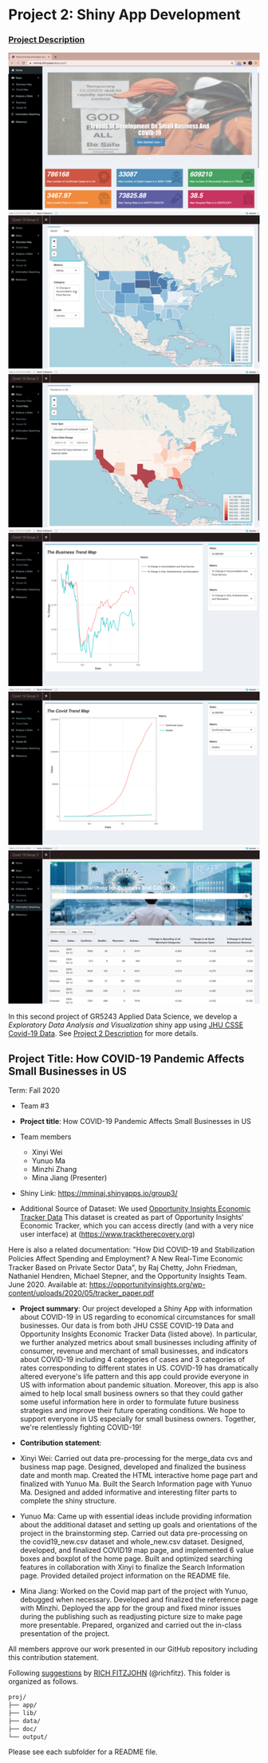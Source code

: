 # Project 2: Shiny App Development

### [Project Description](doc/project2_desc.md)

![screenshot](doc/home.png)
![screenshot](doc/Business_Map.png)
![screenshot](doc/Covid_Map.png)
![screenshot](doc/Business_Trend.png)
![screenshot](doc/Covid_Trend.png)
![screenshot](doc/Search.png)


In this second project of GR5243 Applied Data Science, we develop a *Exploratory Data Analysis and Visualization* shiny app using [JHU CSSE Covid-19 Data](https://github.com/CSSEGISandData/COVID-19). See [Project 2 Description](doc/project2_desc.md) for more details.  

## Project Title: How COVID-19 Pandemic Affects Small Businesses in US
Term: Fall 2020

+ Team #3

+ **Project title**: How COVID-19 Pandemic Affects Small Businesses in US

+ Team members
	+ Xinyi Wei
	+ Yunuo Ma
	+ Minzhi Zhang
	+ Mina Jiang (Presenter)
	
+ Shiny Link: https://mminaj.shinyapps.io/group3/

+ Additional Source of Dataset: We used [Opportunity Insights Economic Tracker Data](https://www.kaggle.com/douglaskgaraujo/opportunity-insights-real-time-economic-tracker-us?select=data) This dataset is created as part of Opportunity Insights' Economic Tracker, which you can access directly (and with a very nice user interface) at (https://www.tracktherecovery.org) 

Here is also a related documentation:
"How Did COVID-19 and Stabilization Policies Aﬀect Spending and Employment? A New Real-Time Economic Tracker Based on Private Sector Data", by Raj Chetty, John Friedman, Nathaniel Hendren, Michael Stepner, and the Opportunity Insights Team. June 2020. Available at: https://opportunityinsights.org/wp-content/uploads/2020/05/tracker_paper.pdf

+ **Project summary**: Our project developed a Shiny App with information about COVID-19 in US regarding to economical circumstances for small businesses. Our data is from both JHU CSSE COVID-19 Data and Opportunity Insights Economic Tracker Data (listed above). In particular, we further analyzed metrics about small businesses including affinity of consumer, revenue and merchant of small businesses, and indicators about COVID-19 including 4 categories of cases and 3 categories of rates corresponding to different states in US. COVID-19 has dramatically altered everyone's life pattern and this app could provide everyone in US with information about pandemic situation. Moreover, this app is also aimed to help local small business owners so that they could gather some useful information here in order to formulate future business strategies and improve their future operating conditions. We hope to support everyone in US especially for small business owners. Together, we're relentlessly fighting COVID-19!

+ **Contribution statement**: 

+ Xinyi Wei: Carried out data pre-processing for the merge_data cvs and business map page. Designed, developed and finalized the business date and month map. Created the HTML interactive home page part and finalized with Yunuo Ma. Built the Search Information page with Yunuo Ma. Designed and added informative and interesting filter parts to complete the shiny structure. 
+ Yunuo Ma: Came up with essential ideas include providing information about the additional dataset and setting up goals and orientations of the project in the brainstorming step. Carried out data pre-processing on the covid19_new.csv dataset and whole_new.csv dataset. Designed, developed, and finalized COVID19 map page, and implemented 6 value boxes and boxplot of the home page. Built and optimized searching features in collaboration with Xinyi to finalize the Search Information page. Provided detailed project information on the README file.
+ Mina Jiang: Worked on the Covid map part of the project with Yunuo, debugged when necessary. Developed and finalized the reference page with Minzhi. Deployed the app for the group and fixed minor issues during the publishing such as readjusting picture size to make page more presentable. Prepared, organized and carried out the in-class presentation of the project. 

All members approve our work presented in our GitHub repository including this contribution statement.

Following [suggestions](http://nicercode.github.io/blog/2013-04-05-projects/) by [RICH FITZJOHN](http://nicercode.github.io/about/#Team) (@richfitz). This folder is organized as follows.

```
proj/
├── app/
├── lib/
├── data/
├── doc/
└── output/
```

Please see each subfolder for a README file.


